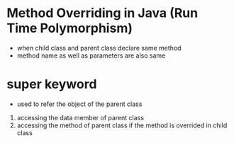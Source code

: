 # Method Overriding in Java (Run Time Polymorphism)
- when child class and parent class declare same method
- method name as well as parameters are also same

# super keyword
- used to refer the object of the parent class
1. accessing the data member of parent class
2. accessing the method of parent class if the method is overrided in child class